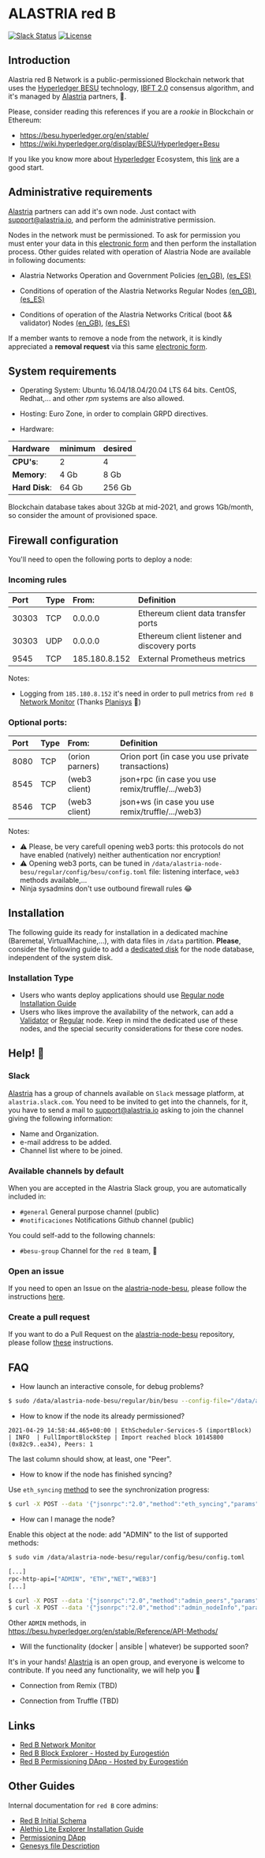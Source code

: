 # ALASTRIA red B

[![Slack Status](https://img.shields.io/badge/slack-join_chat-white.svg?logo=slack&style=social)](https://alastria.slack.com/)
[![License](https://img.shields.io/badge/License-Apache%202.0-blue.svg)](https://github.com/alastria/alastria-node/blob/testnet2/LICENSE)

## Introduction

Alastria red B Network is a public-permissioned Blockchain network that uses the [Hyperledger BESU](https://www.hyperledger.org/use/besu) technology, [IBFT 2.0](https://besu.hyperledger.org/en/stable/Tutorials/Private-Network/Create-IBFT-Network/) consensus algorithm, and it's managed by [Alastria](https://alastria.io/en/) partners, :vulcan_salute:.

Please, consider reading this references if you are a _rookie_ in Blockchain or Ethereum:
* https://besu.hyperledger.org/en/stable/
* https://wiki.hyperledger.org/display/BESU/Hyperledger+Besu

If you like you know more about [Hyperledger](https://www.hyperledger.org/) Ecosystem, this [link](https://www.hyperledger.org/use/tutorials) are a good start.

## Administrative requirements

[Alastria](https://alastria.io/en/) partners can add it's own node. Just contact with support@alastria.io, and perform the administrative permission.

Nodes in the network must be permissioned. To ask for permission you must enter your data in this [electronic form](https://portal.r2docuo.com/alastria/forms/noderequest) and then perform the installation process. Other guides related with operation of Alastria Node are available in following documents:

* Alastria Networks Operation and Government Policies [(en_GB)](https://alastria.io/wp-content/uploads/2020/04/POLI-TICAS-GOBIERNO-Y-OPERACIO-N-RED-ALASTRIA-V1.01-DEF-en-GB.pdf), [(es_ES)](https://alastria.io/wp-content/uploads/2020/04/POLI-TICAS-GOBIERNO-Y-OPERACIO-N-RED-ALASTRIA-V1.01-DEF.pdf)

* Conditions of operation of the Alastria Networks Regular Nodes [(en_GB)](https://alastria.io/wp-content/uploads/2020/06/CONDICIONES-USO-RED-NODOS-REGULARES-A-LA-RED-ALASTRIA-v1.1-DEF-en-GB.pdf), [(es_ES)](https://alastria.io/wp-content/uploads/2020/06/CONDICIONES-USO-RED-NODOS-REGULARES-A-LA-RED-ALASTRIA-v1.1-DEF.pdf)

* Conditions of operation of the Alastria Networks Critical (boot && validator) Nodes [(en_GB)](https://alastria.io/wp-content/uploads/2020/06/CONDICIONES-OPERACIO-N-RED-T-POR-PARTE-DE-NODOS-CRI-TICOS-V1.1-DEF-en-GB.pdf), [(es_ES)](https://alastria.io/wp-content/uploads/2020/06/CONDICIONES-OPERACIO%CC%81N-RED-T-POR-PARTE-DE-NODOS-CRI%CC%81TICOS-V1.1-DEF.pdf)

If a member wants to remove a node from the network, it is kindly appreciated a **removal request** via this same [electronic form](https://portal.r2docuo.com/alastria/forms/noderequest).

## System requirements

* Operating System: Ubuntu 16.04/18.04/20.04 LTS 64 bits. CentOS, Redhat,... and other _rpm_ systems are also allowed.

* Hosting: Euro Zone, in order to complain GRPD directives.

* Hardware:

| Hardware       | minimum | desired |
| :---           | :---    | :---    |
| **CPU's**:     | 2       | 4       |
| **Memory**:    | 4 Gb    | 8 Gb    |
| **Hard Disk**: | 64 Gb   | 256 Gb  |

Blockchain database takes about 32Gb at mid-2021, and grows 1Gb/month, so consider the amount of provisioned space.

## Firewall configuration

You'll need to open the following ports to deploy a node:

### Incoming rules

| Port  | Type |      From:    | Definition                                   |
| :---  | :--  | :---          | :---                                         |
| 30303 | TCP  |    0.0.0.0    | Ethereum client data transfer ports          |
| 30303 | UDP  |    0.0.0.0    | Ethereum client listener and discovery ports |
| 9545  | TCP  | 185.180.8.152 | External Prometheus metrics                  |

Notes:
* Logging from `185.180.8.152` it's need in order to pull metrics from `red B` [Network Monitor](https://alastria-netstats2.planisys.net:8443/?orgId=1) (Thanks [Planisys](https://www.planisys.net/) :raised_hands:)

### Optional ports:

| Port  | Type |     From:       | Definition                                        |
| :---  | :--  | :---            | :---                                              |
| 8080  | TCP  | (orion parners) | Orion port (in case you use private transactions) |
| 8545  | TCP  |  (web3 client)  | json+rpc (in case you use remix/truffle/.../web3) |
| 8546  | TCP  |  (web3 client)  | json+ws (in case you use remix/truffle/.../web3)  |

Notes:
* :warning: Please, be very carefull opening web3 ports: this protocols do not have enabled (natively) neither authentication nor encryption!
* :warning: Opening web3 ports, can be tuned in `/data/alastria-node-besu/regular/config/besu/config.toml` file: listening interface, `web3` methods available,...
* Ninja sysadmins don't use outbound firewall rules :joy:
## Installation

The following guide its ready for installation in a dedicated machine (Baremetal, VirtualMachine,...), with data files in `/data` partition. 
**Please**, consider the following guide to add a [dedicated disk](docs/mount-dedicated-disk.md) for the node database, independent of the system disk.

### Installation Type

* Users who wants deploy applications should use [Regular node Installation Guide](docs/Regular-Configuration&Installation.md)
* Users who likes improve the availability of the network, can add a [Validator](docs/Validator-Configuration&Installation.md) or [Regular](docs/Validator-Configuration&Installation.md) node. Keep in mind the dedicated use of these nodes, and the special security considerations for these core nodes.

## Help! :fire_extinguisher:
### Slack

[Alastria](https://alastria.io/en/) has a group of channels available on `Slack` message platform, at `alastria.slack.com`. You need to be invited to get into the channels, for it, you have to send a mail to support@alastria.io asking to join the channel giving the following information:

* Name and Organization.
* e-mail address to be added.
* Channel list where to be joined.

### Available channels by default
When you are accepted in the Alastria Slack group, you are automatically included in:

* `#general` General purpose channel (public)
* `#notificaciones` Notifications Github channel (public)

You could self-add to the following channels:

* `#besu-group` Channel for the `red B` team, :beer:

### Open an issue

If you need to open an Issue on the [alastria-node-besu](https://github.com/alastria/alastria-node-besu), please follow the instructions [here](https://help.github.com/articles/creating-an-issue/).

### Create a pull request

If you want to do a Pull Request on the [alastria-node-besu](https://github.com/alastria/alastria-node-besu) repository, please follow [these](https://services.github.com/on-demand/github-cli/open-pull-request-github) instructions.


## FAQ

* How launch an interactive console, for debug problems?

```sh
$ sudo /data/alastria-node-besu/regular/bin/besu --config-file="/data/alastria-node-besu/regular/config/besu/config.toml"
```

* How to know if the node its already permissioned?

```
2021-04-29 14:58:44.465+00:00 | EthScheduler-Services-5 (importBlock) | INFO  | FullImportBlockStep | Import reached block 10145800 (0x82c9..ea34), Peers: 1
```

The last column should show, at least, one "Peer".

* How to know if the node has finished syncing?

Use `eth_syncing` [method](https://web3py.readthedocs.io/en/stable/web3.eth.html#web3.eth.Eth.syncing) to see the synchronization progress:

```sh
$ curl -X POST --data '{"jsonrpc":"2.0","method":"eth_syncing","params":[],"id":1}' http://127.0.0.1:8545
```

* How can I manage the node?

Enable this object at the node: add "ADMIN" to the list of supported methods:

```sh
$ sudo vim /data/alastria-node-besu/regular/config/besu/config.toml

[...]
rpc-http-api=["ADMIN", "ETH","NET","WEB3"]
[...]
```

```sh
$ curl -X POST --data '{"jsonrpc":"2.0","method":"admin_peers","params":[],"id":1}' http://127.0.0.1:8545
$ curl -X POST --data '{"jsonrpc":"2.0","method":"admin_nodeInfo","params":[],"id":1}' http://127.0.0.1:8545
```

Other `ADMIN` methods, in https://besu.hyperledger.org/en/stable/Reference/API-Methods/

* Will the functionality (docker | ansible | whatever) be supported soon? 

It's in your hands! [Alastria](https://alastria.io/en/) is an open group, and everyone is welcome to contribute. If you need any functionality, we will help you :hugs:

* Connection from Remix
(TBD)

* Connection from Truffle
(TBD)

## Links

- [Red B Network Monitor](https://alastria-netstats2.planisys.net:8443/?orgId=1)
- [Red B Block Explorer - Hosted by Eurogestión](http://5.153.57.78)
- [Red B Permissioning DApp - Hosted by Eurogestión](http://5.153.57.78:3000/)

## Other Guides

Internal documentation for `red B` core admins:

* [Red B Initial Schema](docs/AlastriaRedB.png)
* [Alethio Lite Explorer Installation Guide](docs/blockexplorer-installation.md)
* [Permissioning DApp](docs/permissioning-dapp.md)
* [Genesys file Description](docs/about-genesis-file.md)